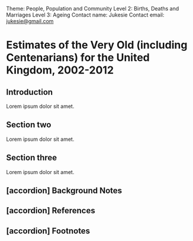 Theme: People, Population and Community
Level 2: Births, Deaths and Marriages
Level 3: Ageing
Contact name: Jukesie
Contact email: jukesie@gmail.com

# Estimates of the Very Old (including Centenarians) for the United Kingdom, 2002-2012

## Introduction

Lorem ipsum dolor sit amet.

## Section two

Lorem ipsum dolor sit amet.

## Section three

Lorem ipsum dolor sit amet.

## [accordion] Background Notes

## [accordion] References

## [accordion] Footnotes
